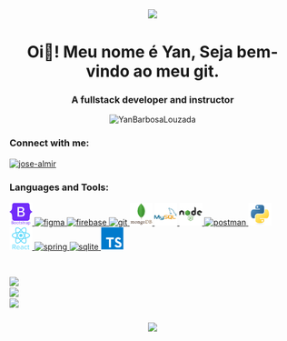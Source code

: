 
<div align="center"><img height="200" src="https://avatars.githubusercontent.com/u/113553710?v=4" /></div>


<h1 align="center">Oi👋! Meu nome é Yan, Seja bem-vindo ao meu git. </h1>
<h3 align="center">A fullstack developer and instructor</h3>

<div align="center">
  <img src="https://github-profile-trophy.vercel.app/?username=YanBarbosaLouzada&theme=monokai&title=Followers,Issues,Star,Commit,Repository,Language,PullRequest" alt="YanBarbosaLouzada" />
</div>
  
<h3 align="left">Connect with me:</h3>
<p align="left">
<a href="https://linkedin.com/in/yan-barbosa-72a544250" target="blank"><img align="center" src="https://raw.githubusercontent.com/rahuldkjain/github-profile-readme-generator/master/src/images/icons/Social/linked-in-alt.svg" alt="jose-almir" height="30" width="40" /></a>


<h3 align="left">Languages and Tools:</h3>
<p align="left"> <a href="https://angular.io" target="_blank" rel="noreferrer"> <img src="https://raw.githubusercontent.com/devicons/devicon/master/icons/bootstrap/bootstrap-plain-wordmark.svg" alt="bootstrap" width="40" height="40"/> </a> <a href="https://www.figma.com/" target="_blank" rel="noreferrer"> <img src="https://www.vectorlogo.zone/logos/figma/figma-icon.svg" alt="figma" width="40" height="40"/> </a> <a href="https://firebase.google.com/" target="_blank" rel="noreferrer"> <img src="https://www.vectorlogo.zone/logos/firebase/firebase-icon.svg" alt="firebase" width="40" height="40"/> </a><a href="https://git-scm.com/" target="_blank" rel="noreferrer"> <img src="https://www.vectorlogo.zone/logos/git-scm/git-scm-icon.svg" alt="git" width="40" height="40"/> </a> <a href="https://www.java.com" target="_blank" rel="noreferrer"> 
<a href="https://www.mongodb.com/" target="_blank" rel="noreferrer"> <img src="https://raw.githubusercontent.com/devicons/devicon/master/icons/mongodb/mongodb-original-wordmark.svg" alt="mongodb" width="40" height="40"/> </a> <a href="https://www.mysql.com/" target="_blank" rel="noreferrer"> <img src="https://raw.githubusercontent.com/devicons/devicon/master/icons/mysql/mysql-original-wordmark.svg" alt="mysql" width="40" height="40"/> </a> <a href="https://nodejs.org" target="_blank" rel="noreferrer"> <img src="https://raw.githubusercontent.com/devicons/devicon/master/icons/nodejs/nodejs-original-wordmark.svg" alt="nodejs" width="40" height="40"/> </a> <a href="https://postman.com" target="_blank" rel="noreferrer"> <img src="https://www.vectorlogo.zone/logos/getpostman/getpostman-icon.svg" alt="postman" width="40" height="40"/> </a> <a href="https://www.python.org" target="_blank" rel="noreferrer"> <img src="https://raw.githubusercontent.com/devicons/devicon/master/icons/python/python-original.svg" alt="python" width="40" height="40"/> </a> <a href="https://reactjs.org/" target="_blank" rel="noreferrer"> <img src="https://raw.githubusercontent.com/devicons/devicon/master/icons/react/react-original-wordmark.svg" alt="react" width="40" height="40"/> </a><a href="https://spring.io/" target="_blank" rel="noreferrer"> <img src="https://www.vectorlogo.zone/logos/springio/springio-icon.svg" alt="spring" width="40" height="40"/> </a> <a href="https://www.sqlite.org/" target="_blank" rel="noreferrer"> <img src="https://www.vectorlogo.zone/logos/sqlite/sqlite-icon.svg" alt="sqlite" width="40" height="40"/> </a> <a href="https://www.typescriptlang.org/" target="_blank" rel="noreferrer"> <img src="https://raw.githubusercontent.com/devicons/devicon/master/icons/typescript/typescript-original.svg" alt="typescript" width="40" height="40"/> </a> </p><br/>


![](https://github-readme-stats.vercel.app/api?username=YanBarbosaLouzada&theme=gotham&hide_border=false&include_all_commits=false&count_private=false)<br/>
![](https://github-readme-streak-stats.herokuapp.com/?username=YanBarbosaLouzada&theme=gotham&hide_border=false)<br/>
![](https://github-readme-stats.vercel.app/api/top-langs/?username=YanBarbosaLouzada&theme=gotham&hide_border=false&include_all_commits=false&count_private=false&layout=compact)


###
<div align="center">
  <img src="https://profile-counter.glitch.me/YanBarbosaLouzada/count.svg?"  />
</div>
